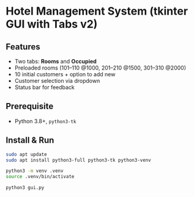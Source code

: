 # Hotel Management System (tkinter GUI with Tabs v2)

## Features
- Two tabs: **Rooms** and **Occupied**
- Preloaded rooms (101–110 @1000, 201–210 @1500, 301–310 @2000)
- 10 initial customers + option to add new
- Customer selection via dropdown
- Status bar for feedback

## Prerequisite
- Python 3.8+, `python3-tk`

## Install & Run
```bash
sudo apt update
sudo apt install python3-full python3-tk python3-venv

python3 -m venv .venv
source .venv/bin/activate

python3 gui.py
```
